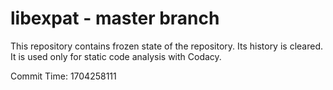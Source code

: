 # libexpat - master branch

This repository contains frozen state of the repository.
Its history is cleared. It is used only for static code
analysis with Codacy.

Commit Time: 1704258111
